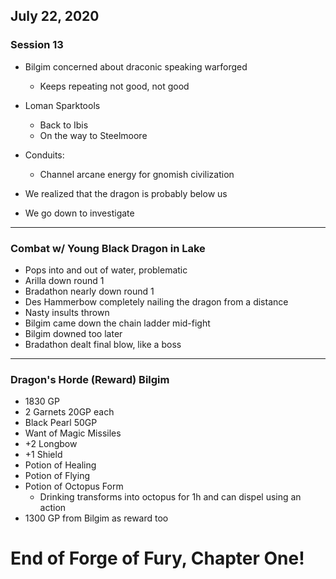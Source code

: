 ## July 22, 2020
### Session 13

- Bilgim concerned about draconic speaking warforged
  - Keeps repeating not good, not good
- Loman Sparktools
  - Back to Ibis
  - On the way to Steelmoore

- Conduits:
  - Channel arcane energy for gnomish civilization

- We realized that the dragon is probably below us
- We go down to investigate

---
### Combat w/ Young Black Dragon in Lake
- Pops into and out of water, problematic
- Arilla down round 1
- Bradathon nearly down round 1
- Des Hammerbow completely nailing the dragon from a distance
- Nasty insults thrown 
- Bilgim came down the chain ladder mid-fight
- Bilgim downed too later
- Bradathon dealt final blow, like a boss

---
### Dragon's Horde (Reward) Bilgim 
- 1830 GP
- 2 Garnets 20GP each
- Black Pearl 50GP
- Want of Magic Missiles
- +2 Longbow
- +1 Shield
- Potion of Healing
- Potion of Flying
- Potion of Octopus Form 
  - Drinking transforms into octopus for 1h and can dispel using an action
- 1300 GP from Bilgim as reward too
  

# End of Forge of Fury, Chapter One!